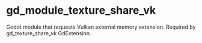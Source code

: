 # gd\_module\_texture\_share\_vk

Godot module that requests Vulkan external memory extension. Required by gd\_texture\_share\_vk GdExtension.

